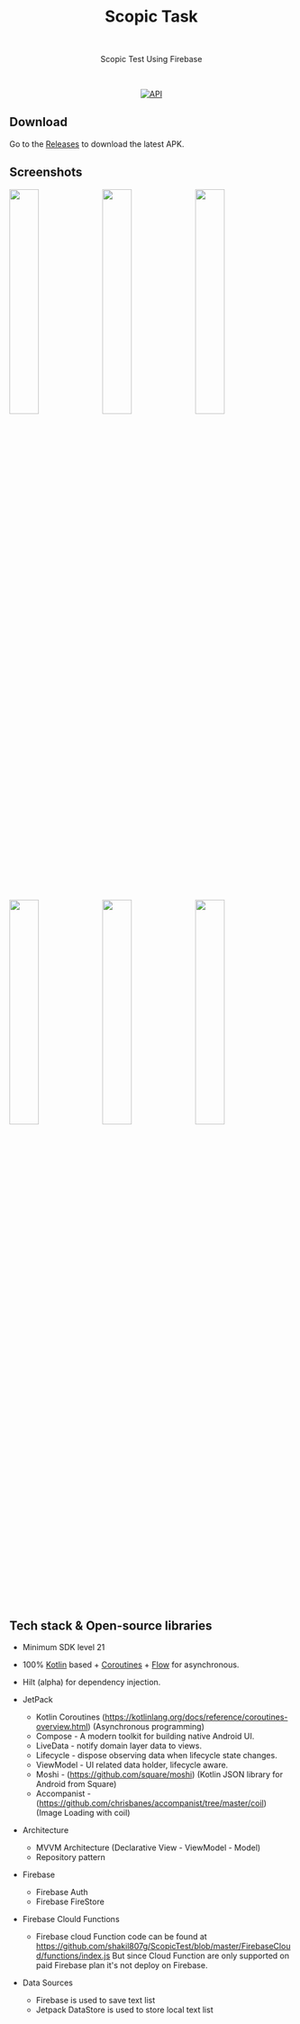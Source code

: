 <h1 align="center">Scopic Task</h1></br>
<p align="center">  
 Scopic Test Using Firebase 
</p>
</br>

<p align="center">
  <a href="https://android-arsenal.com/api?level=21"><img alt="API" src="https://img.shields.io/badge/API-21%2B-brightgreen.svg?style=flat"/></a>
</p>

## Download
Go to the [Releases](https://github.com/shakil807g/ScopicTest/releases) to download the latest APK.

## Screenshots
<p align="left">
<img src="https://user-images.githubusercontent.com/13196689/115075675-e2e8c500-9f14-11eb-9371-9c9a70e76cc7.png" width="32%"/>
 <img src="https://user-images.githubusercontent.com/13196689/115075717-f3993b00-9f14-11eb-9789-ee45cd816fc4.png" width="32%"/>
 <img src="https://user-images.githubusercontent.com/13196689/115076302-d0bb5680-9f15-11eb-8b37-1b0ed65690fc.png" width="32%"/>
</p>
<p align="left">
<img src="https://user-images.githubusercontent.com/13196689/115076279-c9944880-9f15-11eb-88b2-4b66ecf589af.png" width="32%"/>
 <img src="https://user-images.githubusercontent.com/13196689/115075728-f85def00-9f14-11eb-889c-94211fc070c2.png" width="32%"/>
 <img src="https://user-images.githubusercontent.com/13196689/115075738-fc8a0c80-9f14-11eb-941f-e88a1434de1e.png" width="32%"/>
</p>



## Tech stack & Open-source libraries
- Minimum SDK level 21
- 100% [Kotlin](https://kotlinlang.org/) based + [Coroutines](https://github.com/Kotlin/kotlinx.coroutines) + [Flow](https://kotlin.github.io/kotlinx.coroutines/kotlinx-coroutines-core/kotlinx.coroutines.flow/) for asynchronous.
- Hilt (alpha) for dependency injection.
- JetPack
  - Kotlin Coroutines (https://kotlinlang.org/docs/reference/coroutines-overview.html) (Asynchronous programming)
  - Compose - A modern toolkit for building native Android UI.
  - LiveData - notify domain layer data to views.
  - Lifecycle - dispose observing data when lifecycle state changes.
  - ViewModel - UI related data holder, lifecycle aware.
  - Moshi - (https://github.com/square/moshi) (Kotlin JSON library for Android from Square)
  - Accompanist - (https://github.com/chrisbanes/accompanist/tree/master/coil) (Image Loading with coil)

- Architecture
  - MVVM Architecture (Declarative View - ViewModel - Model)
  - Repository pattern

- Firebase
  - Firebase Auth
  - Firebase FireStore

- Firebase Clould Functions
  - Firebase cloud Function code can be found at https://github.com/shakil807g/ScopicTest/blob/master/FirebaseCloud/functions/index.js  But since Cloud Function are only supported  on paid Firebase plan it's not deploy on Firebase.  

- Data Sources
  - Firebase is used to save text list
  - Jetpack DataStore is used to store local text list 

